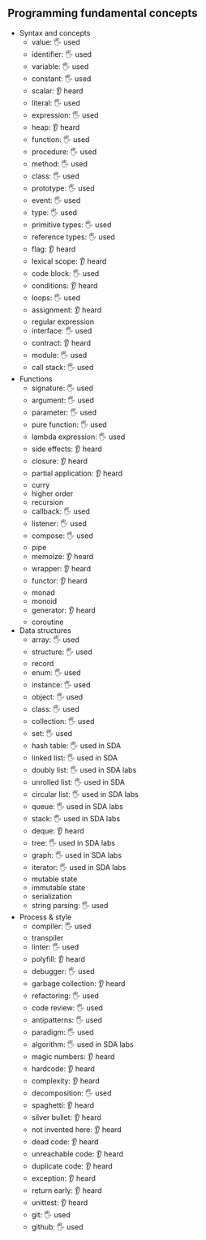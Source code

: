 ## Programming fundamental concepts

- Syntax and concepts
  - value: 🖐️ used
  - identifier: 🖐️ used
  - variable: 🖐️ used
  - constant: 🖐️ used
  - scalar: 👂 heard
  - literal: 🖐️ used
  - expression: 🖐️ used
  - heap: 👂 heard
  - function: 🖐️ used
  - procedure: 🖐️ used
  - method: 🖐️ used
  - class: 🖐️ used
  - prototype: 🖐️ used
  - event: 🖐️ used
  - type: 🖐️ used
  - primitive types: 🖐️ used
  - reference types: 🖐️ used
  - flag: 👂 heard
  - lexical scope: 👂 heard
  - code block: 🖐️ used
  - conditions: 👂 heard
  - loops: 🖐️ used
  - assignment: 👂 heard
  - regular expression
  - interface: 🖐️ used
  - contract: 👂 heard
  - module: 🖐️ used
  - call stack: 🖐️ used
- Functions
  - signature: 🖐️ used
  - argument: 🖐️ used
  - parameter: 🖐️ used
  - pure function: 🖐️ used
  - lambda expression: 🖐️ used
  - side effects: 👂 heard
  - closure: 👂 heard
  - partial application: 👂 heard
  - curry
  - higher order
  - recursion
  - callback: 🖐️ used
  - listener: 🖐️ used
  - compose: 🖐️ used
  - pipe
  - memoize: 👂 heard
  - wrapper: 👂 heard
  - functor: 👂 heard
  - monad
  - monoid
  - generator: 👂 heard
  - coroutine
- Data structures
  - array: 🖐️ used
  - structure: 🖐️ used
  - record
  - enum: 🖐️ used
  - instance: 🖐️ used
  - object: 🖐️ used
  - class: 🖐️ used
  - collection: 🖐️ used
  - set: 🖐️ used
  - hash table: 🖐️ used in SDA
  - linked list: 🖐️ used in SDA
  - doubly list: 🖐️ used in SDA labs
  - unrolled list: 🖐️ used in SDA
  - circular list: 🖐️ used in SDA labs
  - queue: 🖐️ used in SDA labs
  - stack: 🖐️ used in SDA labs
  - deque: 👂 heard
  - tree: 🖐️ used in SDA labs
  - graph: 🖐️ used in SDA labs
  - iterator: 🖐️ used in SDA labs
  - mutable state
  - immutable state
  - serialization
  - string parsing: 🖐️ used
- Process & style
  - compiler: 🖐️ used
  - transpiler
  - linter: 🖐️ used
  - polyfill: 👂 heard
  - debugger: 🖐️ used
  - garbage collection: 👂 heard
  - refactoring: 🖐️ used
  - code review: 🖐️ used
  - antipatterns: 🖐️ used
  - paradigm: 🖐️ used
  - algorithm: 🖐️ used in SDA labs
  - magic numbers: 👂 heard
  - hardcode: 👂 heard
  - complexity: 👂 heard
  - decomposition: 🖐️ used
  - spaghetti: 👂 heard
  - silver bullet: 👂 heard
  - not invented here: 👂 heard
  - dead code: 👂 heard
  - unreachable code: 👂 heard
  - duplicate code: 👂 heard
  - exception: 👂 heard
  - return early: 👂 heard
  - unittest: 👂 heard
  - git: 🖐️ used 
  - github: 🖐️ used 
